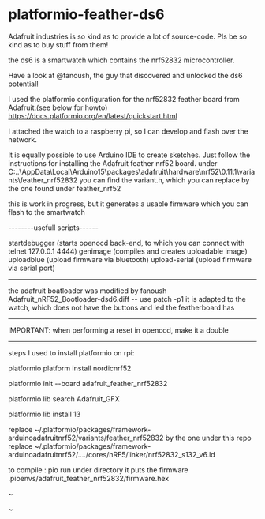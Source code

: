 # platformio-feather-ds6

Adafruit industries is so kind as to provide a lot of source-code.
Pls be so kind as to buy stuff from them!

the ds6 is a smartwatch which contains the nrf52832 microcontroller.

Have a look at @fanoush, the guy that discovered and unlocked the ds6 potential!

I used the platformio configuration for the nrf52832 feather board from Adafruit.(see below for howto)
https://docs.platformio.org/en/latest/quickstart.html



I attached the watch to a raspberry pi, so I can develop and flash over the network.



It is equally possible to use Arduino IDE to create sketches.
Just follow the instructions for installing the Adafruit feather nrf52 board.
under C:\..\AppData\Local\Arduino15\packages\adafruit\hardware\nrf52\0.11.1\variants\feather_nrf52832
you can find the variant.h, which you can replace by the one found under feather_nrf52


this is work in progress, but it generates a usable firmware which you can flash to the smartwatch


--------usefull scripts------

startdebugger (starts openocd back-end, to which you can connect with telnet 127.0.0.1 4444)
genimage (compiles and creates uploadable image)
uploadblue (upload firmware via bluetooth)
upload-serial (upload firmware via serial port)

-----------

the adafruit boatloader was modified by fanoush
Adafruit_nRF52_Bootloader-dsd6.diff -- use patch -p1
it is adapted to the watch, which does not have the buttons and led the featherboard has

----------------------------

IMPORTANT: 
when performing a reset in openocd, make it a double

----------------------------


steps I used to install platformio on rpi: 

platformio platform install nordicnrf52

platformio init --board adafruit_feather_nrf52832

platformio lib search Adafruit_GFX

platformio lib install 13

replace ~/.platformio/packages/framework-arduinoadafruitnrf52/variants/feather_nrf52832  by the one under this repo
replace ~/.platformio/packages/framework-arduinoadafruitnrf52/..../cores/nRF5/linker/nrf52832_s132_v6.ld

to compile :  pio run
under directory it puts the firmware  .pioenvs/adafruit_feather_nrf52832/firmware.hex 

~

~

